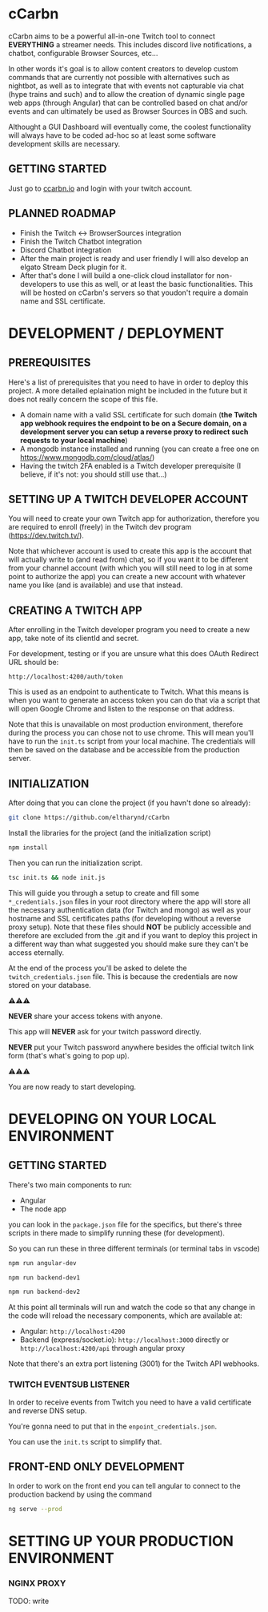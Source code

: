 # cCarbn

cCarbn aims to be a powerful all-in-one Twitch tool to connect **EVERYTHING** a streamer needs. This includes discord live notifications, a chatbot, configurable Browser Sources, etc...

In other words it's goal is to allow content creators to develop custom commands that are currently not possible with alternatives such as nightbot, as well as to integrate that with events not capturable via chat (hype trains and such) and to allow the creation of dynamic single page web apps (through Angular) that can be controlled based on chat and/or events and can ultimately be used as Browser Sources in OBS and such.

Althought a GUI Dashboard will eventually come, the coolest functionality will always have to be coded ad-hoc so at least some software development skills are necessary.

## GETTING STARTED

Just go to [ccarbn.io](https://ccarbn.io) and login with your twitch account.

## PLANNED ROADMAP

- Finish the Twitch <-> BrowserSources integration
- Finish the Twitch Chatbot integration
- Discord Chatbot integration
- After the main project is ready and user friendly I will also develop an elgato Stream Deck plugin for it.
- After that's done I will build a one-click cloud installator for non-developers to use this as well, or at least the basic functionalities. This will be hosted on cCarbn's servers so that youdon't require a domain name and SSL certificate.

# DEVELOPMENT / DEPLOYMENT

## PREREQUISITES

Here's a list of prerequisites that you need to have in order to deploy this project. A more detailed eplaination might be included in the future but it does not really concern the scope of this file.

- A domain name with a valid SSL certificate for such domain (**the Twitch app webhook requires the endpoint to be on a Secure domain, on a development server you can setup a reverse proxy to redirect such requests to your local machine**)
- A mongodb instance installed and running (you can create a free one on <https://www.mongodb.com/cloud/atlas/>)
- Having the twitch 2FA enabled is a Twitch developer prerequisite (I believe, if it's not: you should still use that...)

## SETTING UP A TWITCH DEVELOPER ACCOUNT

You will need to create your own Twitch app for authorization, therefore you are required to enroll (freely) in the Twitch dev program (<https://dev.twitch.tv/>).

Note that whichever account is used to create this app is the account that will actually write to (and read from) chat, so if you want it to be different from your channel account (with which you will still need to log in at some point to authorize the app) you can create a new account with whatever name you like (and is available) and use that instead.

## CREATING A TWITCH APP

After enrolling in the Twitch developer program you need to create a new app, take note of its clientId and secret.

For development, testing or if you are unsure what this does OAuth Redirect URL should be:

`http://localhost:4200/auth/token`

This is used as an endpoint to authenticate to Twitch. What this means is when you want to generate an access token you can do that via a script that will open Google Chrome and listen to the response on that address.

Note that this is unavailable on most production environment, therefore during the process you can chose not to use chrome. This will mean you'll have to run the `init.ts` script from your local machine. The credentials will then be saved on the database and be accessible from the production server.

## INITIALIZATION

After doing that you can clone the project (if you havn't done so already):

```bash
git clone https://github.com/eltharynd/cCarbn
```

Install the libraries for the project (and the initialization script)

```bash
npm install
```

Then you can run the initialization script. 

```bash
tsc init.ts && node init.js
```

This will guide you through a setup to create and fill some `*_credentials.json` files in your root directory where the app will store all the necessary authentication data (for Twitch and mongo) as well as your hostname and SSL certificates paths (for developing without a reverse proxy setup). Note that these files should **NOT** be publicly accessible and therefore are excluded from the .git and if you want to deploy this project in a different way than what suggested you should make sure they can't be access eternally.

At the end of the process you'll be asked to delete the `twitch_credentials.json` file. This is because the credentials are now stored on your database.

⚠⚠⚠

**NEVER** share your access tokens with anyone.

This app will **NEVER** ask for your twitch password directly.

**NEVER** put your Twitch password anywhere besides the official twitch link form (that's what's going to pop up).

⚠⚠⚠

You are now ready to start developing.

# DEVELOPING ON YOUR LOCAL ENVIRONMENT

## GETTING STARTED

There's two main components to run:

- Angular
- The node app

you can look in the `package.json` file for the specifics, but there's three scripts in there made to simplify running these (for development).

So you can run these in three different terminals (or terminal tabs in vscode)

```bash
npm run angular-dev
```

```bash
npm run backend-dev1
```

```bash
npm run backend-dev2
```

At this point all terminals will run and watch the code so that any change in the code will reload the necessary components, which are available at:

- Angular: `http://localhost:4200`
- Backend (express/socket.io): `http://localhost:3000` directly or `http://localhost:4200/api` through angular proxy

Note that there's an extra port listening (3001) for the Twitch API webhooks.

### TWITCH EVENTSUB LISTENER

In order to receive events from Twitch you need to have a valid certificate and reverse DNS setup.

You're gonna need to put that in the `enpoint_credentials.json`.

You can use the `init.ts` script to simplify that.

## FRONT-END ONLY DEVELOPMENT

In order to work on the front end you can tell angular to connect to the production backend by using the command

```bash
ng serve --prod
```

# SETTING UP YOUR PRODUCTION ENVIRONMENT

### NGINX PROXY

TODO: write
